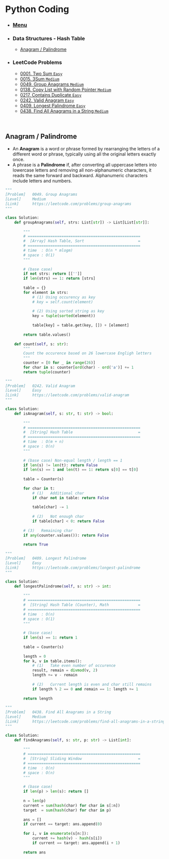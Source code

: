 # Python Coding

* ### [Menu](./README.md)
* ### Data Structures - Hash Table
    * [Anagram / Palindrome](#p1)
* ### LeetCode Problems
    * [0001. Two Sum ```Easy```](https://leetcode.com/problems/two-sum/)
    * [0015. 3Sum ```Medium```](https://leetcode.com/problems/3sum/)
    * [0049. Group Anagrams ```Medium```](https://leetcode.com/problems/group-anagrams/)
    * [0138. Copy List with Random Pointer ```Medium```](https://leetcode.com/problems/copy-list-with-random-pointer/)
    * [0217. Contains Duplicate ```Easy```](https://leetcode.com/problems/contains-duplicate/)
    * [0242. Valid Anagram ```Easy```](https://leetcode.com/problems/valid-anagram/)
    * [0409. Longest Palindrome ```Easy```](https://leetcode.com/problems/longest-palindrome/)
    * [0438. Find All Anagrams in a String ```Medium```](https://leetcode.com/problems/find-all-anagrams-in-a-string/)

<br />

## Anagram / Palindrome                     <a name="p1"></a>
* An **Anagram** is a word or phrase formed by rearranging the letters of a different word or phrase, typically using all the original letters exactly once.
* A phrase is a **Palindrome** if, after converting all uppercase letters into lowercase letters and removing all non-alphanumeric characters, it reads the same forward and backward. Alphanumeric characters include letters and numbers.

```python
"""
[Problem]   0049. Group Anagrams
[Level]     Medium
[Link]      https://leetcode.com/problems/group-anagrams
"""

class Solution:
    def groupAnagrams(self, strs: List[str]) -> List[List[str]]:
        
        """
        # ==================================================
        #  [Array] Hash Table, Sort                        =
        # ==================================================
        # time  : O(n * mlogm)
        # space : O(1)
        """
        
        # (base case)
        if not strs: return [['']]
        if len(strs) == 1: return [strs]
        
        table = {}
        for element in strs:
            # (1) Using occurency as key
            # key = self.count(element)
            
            # (2) Using sorted string as key
            key = tuple(sorted(element))
            
            table[key] = table.get(key, []) + [element]
            
        return table.values()
        
    def count(self, s: str):
        """
        Count the occurence based on 26 lowercase Engligh letters
        """
        counter = [0 for _ in range(26)]
        for char in s: counter[ord(char) - ord('a')] += 1
        return tuple(counter)
```

```python
"""
[Problem]   0242. Valid Anagram
[Level]     Easy
[Link]      https://leetcode.com/problems/valid-anagram
"""

class Solution:
    def isAnagram(self, s: str, t: str) -> bool:
        
        """
        # ==================================================
        #  [String] Hash Table                             =
        # ==================================================
        # time  : O(m + n)
        # space : O(n)
        """
        
        # (base case) Non-equal length / length == 1
        if len(s) != len(t): return False
        if len(s) == 1 and len(t) == 1: return s[0] == t[0]
        
        table = Counter(s)
        
        for char in t:
            # (1)   Additional char
            if char not in table: return False
            
            table[char] -= 1
            
            # (2)   Not enough char
            if table[char] < 0: return False
        
        # (3)   Remaining char
        if any(counter.values()): return False
        
        return True
```

```python
"""
[Problem]   0409. Longest Palindrome
[Level]     Easy
[Link]      https://leetcode.com/problems/longest-palindrome
"""

class Solution:
    def longestPalindrome(self, s: str) -> int:
        
        """
        # ==================================================
        #  [String] Hash Table (Counter), Math             =
        # ==================================================
        # time  : O(n)
        # space : O(1)
        """
        
        # (base case)
        if len(s) == 1: return 1
        
        table = Counter(s)
        
        length = 0
        for k, v in table.items():
            # (1)   Take even number of occurence
            result, remain = divmod(v, 2)
            length += v - remain
            
            # (2)   Current length is even and char still remains
            if length % 2 == 0 and remain == 1: length += 1
            
        return length
```

```python
"""
[Problem]   0438. Find All Anagrams in a String
[Level]     Medium
[Link]      https://leetcode.com/problems/find-all-anagrams-in-a-string
"""

class Solution:
    def findAnagrams(self, s: str, p: str) -> List[int]:
        
        """
        # ==================================================
        #  [String] Sliding Window                         =
        # ==================================================
        # time  : O(n)
        # space : O(n)
        """
        
        # (base case)
        if len(p) > len(s): return []
        
        n = len(p)
        current = sum(hash(char) for char in s[:n])
        target  = sum(hash(char) for char in p)
        
        ans = []
        if current == target: ans.append(0)
        
        for i, v in enumerate(s[n:]):
            current += hash(v) - hash(s[i])
            if current == target: ans.append(i + 1)
            
        return ans
```